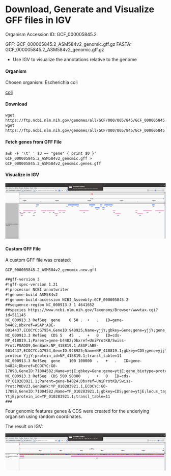 # Download, Generate and Visualize GFF files in IGV 



Organism Accession ID: GCF_000005845.2

GFF: GCF_000005845.2_ASM584v2_genomic.gff.gz 
FASTA: GCF_000005845.2_ASM584v2_genomic.gff.gz 

- Use IGV to visualize the annotations relative to the genome 


#### Organism 

Chosen organism: Escherichia coli

[coli](https://www.ncbi.nlm.nih.gov/datasets/genome/GCF_000005845.2/)

#### Download


```
wget https://ftp.ncbi.nlm.nih.gov/genomes/all/GCF/000/005/845/GCF_000005845.2_ASM584v2/GCF_000005845.2_ASM584v2_genomic.fna.gz  
wget https://ftp.ncbi.nlm.nih.gov/genomes/all/GCF/000/005/845/GCF_000005845.2_ASM584v2/GCF_000005845.2_ASM584v2_genomic.gff.gz  
```

#### Fetch genes from GFF File

```
awk -F '\t' ' $3 == "gene" { print $0 }' GCF_000005845.2_ASM584v2_genomic.gff > GCF_000005845.2_ASM584v2_genomic.genes.gff
```


#### Visualize in IGV 


![igv_image](IGV_genes.png)


#### Custom GFF File 


A custom GFF file was created:

```
GCF_000005845.2_ASM584v2_genomic.new.gff 
```

```
##gff-version 3
#!gff-spec-version 1.21
#!processor NCBI annotwriter
#!genome-build ASM584v2
#!genome-build-accession NCBI_Assembly:GCF_000005845.2
##sequence-region NC_000913.3 1 4641652
##species https://www.ncbi.nlm.nih.gov/Taxonomy/Browser/wwwtax.cgi?id=511145
NC_000913.3	RefSeq	gene	0 50 .	+	.	ID=gene-b4402;Dbxref=ASAP:ABE-0014437,ECOCYC:G7954,GeneID:948925;Name=yjjY;gbkey=Gene;gene=yjjY;gene_biotype=protein_coding;gene_synonym=ECK4394;locus_tag=b4402
NC_000913.3	RefSeq	CDS	5	45	.	+	0	ID=cds-NP_418819.1;Parent=gene-b4402;Dbxref=UniProtKB/Swiss-Prot:P0ADD9,GenBank:NP_418819.1,ASAP:ABE-0014437,ECOCYC:G7954,GeneID:948925;Name=NP_418819.1;gbkey=CDS;gene=yjjY;locus_tag=b4402;orig_transcript_id=gnl|b4402|mrna.NP_418819;product=uncharacterized protein YjjY;protein_id=NP_418819.1;transl_table=11
NC_000913.3	RefSeq	gene	100	100000	.	+	.	ID=gene-b4824;Dbxref=ECOCYC:G0-17098,GeneID:71004582;Name=ytjE;gbkey=Gene;gene=ytjE;gene_biotype=protein_coding;gene_synonym=ECK4681;locus_tag=b4824
NC_000913.3	RefSeq	CDS	500	90000	.	+	0	ID=cds-YP_010283921.1;Parent=gene-b4824;Dbxref=UniProtKB/Swiss-Prot:P0DV23,GenBank:YP_010283921.1,ECOCYC:G0-17098,GeneID:71004582;Name=YP_010283921.1;gbkey=CDS;gene=ytjE;locus_tag=b4824;orig_transcript_id=gnl|b4824|mrna.CDS4637;product=protein YtjE;protein_id=YP_010283921.1;transl_table=11
###
```

Four genomic features genes & CDS were created for the underlying organism using random coordinates.

The result on IGV:

![igv_new](IGV_new_gff.png)
